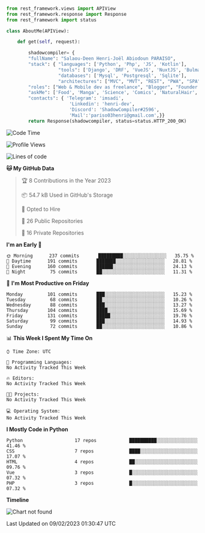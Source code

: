 ###
```python
from rest_framework.views import APIView
from rest_framework.response import Response
from rest_framework import status

class AboutMe(APIView):

    def get(self, request):

        shadowcompiler= {
        "fullName": "Salaou-Deen Henri-Joël Abiodoun PARAISO",
        "stack": { "languages": ['Python', 'Php', 'JS', 'Kotlin'],
                   "tools": ['Django', 'DRF', 'VueJS', 'NuxtJS', 'Bulma', 'Beufy'],
                   "databases": ['Mysql', 'Postgresql', 'Sqlite'],
                   "architectures": ["MVC", "MVT", "REST", "PWA", "SPA"]},        
        "roles": ["Web & Mobile dev as freelance", "Blogger", "Founder at @henrid3v", "Mentor"],
        "askMe": ['Food', 'Manga', 'Science', 'Comics', 'NaturalHair', 'Photography', 'Tech', 'Programming'],
        "contacts": { 'Telegram': 'imsadi',
                       'Linkedin': 'henri-dev',
                       'Discord': 'ShadowCompiler#2596',
                       'Mail':'pariso03henri@gmail.com',}}
        return Response(shadowcompiler, status=status.HTTP_200_OK)

```                    

<!--START_SECTION:waka-->
![Code Time](http://img.shields.io/badge/Code%20Time-429%20hrs%2049%20mins-blue)

![Profile Views](http://img.shields.io/badge/Profile%20Views-0-blue)

![Lines of code](https://img.shields.io/badge/From%20Hello%20World%20I%27ve%20Written-77%20Thousand%20lines%20of%20code-blue)

**🐱 My GitHub Data** 

> 🏆 8 Contributions in the Year 2023
 > 
> 📦 54.7 kB Used in GitHub's Storage 
 > 
> 💼 Opted to Hire
 > 
> 📜 26 Public Repositories 
 > 
> 🔑 16 Private Repositories  
 > 
**I'm an Early 🐤** 

```text
🌞 Morning      237 commits       █████████░░░░░░░░░░░░░░░░   35.75 % 
🌆 Daytime      191 commits       ███████░░░░░░░░░░░░░░░░░░   28.81 % 
🌃 Evening      160 commits       ██████░░░░░░░░░░░░░░░░░░░   24.13 % 
🌙 Night         75 commits       ██░░░░░░░░░░░░░░░░░░░░░░░   11.31 % 

```
📅 **I'm Most Productive on Friday** 

```text
Monday         101 commits       ███░░░░░░░░░░░░░░░░░░░░░░   15.23 % 
Tuesday         68 commits       ██░░░░░░░░░░░░░░░░░░░░░░░   10.26 % 
Wednesday       88 commits       ███░░░░░░░░░░░░░░░░░░░░░░   13.27 % 
Thursday       104 commits       ████░░░░░░░░░░░░░░░░░░░░░   15.69 % 
Friday         131 commits       █████░░░░░░░░░░░░░░░░░░░░   19.76 % 
Saturday        99 commits       ███░░░░░░░░░░░░░░░░░░░░░░   14.93 % 
Sunday          72 commits       ██░░░░░░░░░░░░░░░░░░░░░░░   10.86 % 

```


📊 **This Week I Spent My Time On** 

```text
⌚︎ Time Zone: UTC

💬 Programming Languages: 
No Activity Tracked This Week

🔥 Editors: 
No Activity Tracked This Week

🐱‍💻 Projects: 
No Activity Tracked This Week

💻 Operating System: 
No Activity Tracked This Week

```

**I Mostly Code in Python** 

```text
Python                   17 repos            ██████████░░░░░░░░░░░░░░░   41.46 % 
CSS                      7 repos             ████░░░░░░░░░░░░░░░░░░░░░   17.07 % 
HTML                     4 repos             ██░░░░░░░░░░░░░░░░░░░░░░░   09.76 % 
Vue                      3 repos             █░░░░░░░░░░░░░░░░░░░░░░░░   07.32 % 
PHP                      3 repos             █░░░░░░░░░░░░░░░░░░░░░░░░   07.32 % 

```


**Timeline**

![Chart not found](https://raw.githubusercontent.com/shadowcompiler/shadowcompiler/main/charts/bar_graph.png) 


 Last Updated on 09/02/2023 01:30:47 UTC
<!--END_SECTION:waka-->
